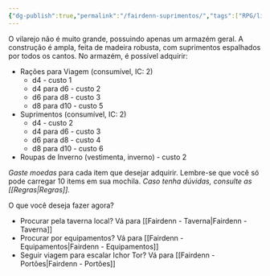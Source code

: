 ```yaml
---
{"dg-publish":true,"permalink":"/fairdenn-suprimentos/","tags":["RPG/livro-jogo/Aasthar/story-points"],"created":"2024-12-06T14:18:24.518-05:00","updated":"2025-01-08T16:14:25.647-05:00"}
---
```



O vilarejo não é muito grande, possuindo apenas um armazém geral. A construção é ampla, feita de madeira robusta, com suprimentos espalhados por todos os cantos. No armazém, é possível adquirir:

- Rações para Viagem (consumível, IC: 2)
	- d4 - custo 1
	- d4 para d6 - custo 2
	- d6 para d8 - custo 3
	- d8 para d10 - custo 5
- Suprimentos (consumível, IC: 2)
	- d4 - custo 2
	- d4 para d6 - custo 3
	- d6 para d8 - custo 4
	- d8 para d10 - custo 6
- Roupas de Inverno (vestimenta, inverno) - custo 2

*Gaste moedas* para cada item que desejar adquirir. Lembre-se que você só pode carregar 10 items em sua mochila. *Caso tenha dúvidas, consulte as [[Regras\|Regras]].*

 O que você deseja fazer agora?

- Procurar pela taverna local? Vá para [[Fairdenn - Taverna\|Fairdenn - Taverna]]
- Procurar por equipamentos? Vá para [[Fairdenn - Equipamentos\|Fairdenn - Equipamentos]]
- Seguir viagem para escalar Ichor Tor? Vá para [[Fairdenn - Portões\|Fairdenn - Portões]]
